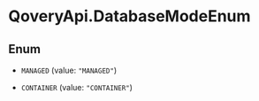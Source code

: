 # QoveryApi.DatabaseModeEnum

## Enum


* `MANAGED` (value: `"MANAGED"`)

* `CONTAINER` (value: `"CONTAINER"`)


